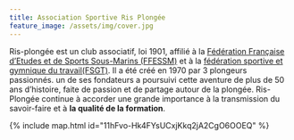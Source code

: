 ```yaml
---
title: Association Sportive Ris Plongée
feature_image: /assets/img/cover.jpg
---
```

Ris-plongée est un club associatif, loi 1901, affilié à la [Fédération Française d’Etudes et de Sports Sous-Marins (FFESSM)](https://ffessm.fr/) et à la [fédération sportive et gymnique du travail(FSGT)](https://plongee-fsgt.org/).
Il a été créé en 1970 par 3 plongeurs passionnés. un de ses fondateurs a poursuivi cette aventure de plus de 50 ans d’histoire, faite de passion et de partage autour de la plongée.
Ris- Plongée continue à accorder une grande importance à la transmission du savoir-faire et à **la qualité de la formation**.

{% include map.html id="11hFvo-Hk4FYsUCxjKkq2jA2CgO6OOEQ" %}
